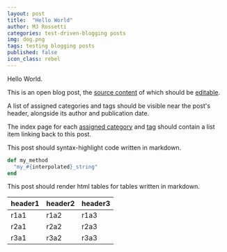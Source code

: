 ```yaml
---
layout: post
title:  "Hello World"
author: MJ Rossetti
categories: test-driven-blogging posts
img: dog.png
tags: testing blogging posts
published: false
icon_class: rebel
---
```

Hello World.

This is an open blog post, the [source content](https://github.com/s2t2/s2t2.github.io/blob/master/_posts/2015-01-19-hello-world.md) of which should be [editable](https://github.com/s2t2/s2t2.github.io/blob/master/README.md#contributing).

A list of assigned categories and tags should be visible near the post's header, alongside its author and publication date.

The index page for each [assigned category](/categories/test-driven-blogging) and [tag](/tags/blogging) should contain a list item linking back to this post.

This post should syntax-highlight code written in markdown.

```` rb
def my_method
  "my_#{interpolated}_string"
end
````

This post should render html tables for tables written in markdown.

header1 | header2 | header3
--- | --- | ---
r1a1 | r1a2 | r1a3
r2a1 | r2a2 | r2a3
r3a1 | r3a2 | r3a3
